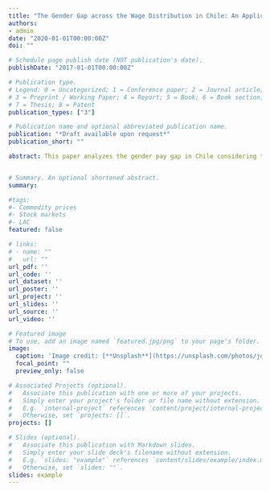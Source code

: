 ```yaml
---
title: "The Gender Gap across the Wage Distribution in Chile: An Application of Copula-Based Methods"
authors:
- admin
date: "2020-01-01T00:00:00Z"
doi: ""

# Schedule page publish date (NOT publication's date).
publishDate: "2017-01-01T00:00:00Z"

# Publication type.
# Legend: 0 = Uncategorized; 1 = Conference paper; 2 = Journal article;
# 3 = Preprint / Working Paper; 4 = Report; 5 = Book; 6 = Book section;
# 7 = Thesis; 8 = Patent
publication_types: ["3"]

# Publication name and optional abbreviated publication name.
publication: "*Draft available upon request*"
publication_short: ""

abstract: This paper analyzes the gender pay gap in Chile considering two main issues: heterogeneity across the wage distribution and selection into the labor force. I apply a quantile regression technique and correct for sample selection using a copula-based methodology. My results highlight how important it is for gender gaps to account for heterogeneous effects and selective participation: if men and women's rate of employment were equal, the gap would be approximately 30 percentage points larger at all quantiles. I also find that the gender wage gap oscillates between 25 and 35 log points at the bottom half of the hourly wage distribution but increases to approximately 50 log points in the upper quantiles evidencing a glass ceiling effect. Finally, I decompose the gender pay gap into structural and composition effects, finding that the gap is explained mainly by differences in rewards to observable labor market characteristics and not by differences in the distribution of those characteristics.


# Summary. An optional shortened abstract.
summary: 

#tags:
#- Commodity prices
#- Stock markets
#- LAC
featured: false

# links:
# - name: ""
#   url: ""
url_pdf: ''
url_code: ''
url_dataset: ''
url_poster: ''
url_project: ''
url_slides: ''
url_source: ''
url_video: ''

# Featured image
# To use, add an image named `featured.jpg/png` to your page's folder. 
image:
  caption: 'Image credit: [**Unsplash**](https://unsplash.com/photos/jdD8gXaTZsc)'
  focal_point: ""
  preview_only: false

# Associated Projects (optional).
#   Associate this publication with one or more of your projects.
#   Simply enter your project's folder or file name without extension.
#   E.g. `internal-project` references `content/project/internal-project/index.md`.
#   Otherwise, set `projects: []`.
projects: []

# Slides (optional).
#   Associate this publication with Markdown slides.
#   Simply enter your slide deck's filename without extension.
#   E.g. `slides: "example"` references `content/slides/example/index.md`.
#   Otherwise, set `slides: ""`.
slides: example
---
```

